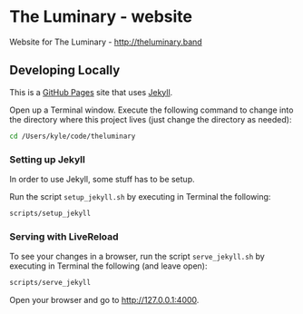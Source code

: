 # The Luminary - website
Website for The Luminary - http://theluminary.band

## Developing Locally
This is a [GitHub Pages](https://pages.github.com/) site that uses [Jekyll](https://jekyllrb.com/).

Open up a Terminal window. Execute the following command to change into the directory where this project lives (just change the directory as needed):

```sh
cd /Users/kyle/code/theluminary
```

### Setting up Jekyll
In order to use Jekyll, some stuff has to be setup.

Run the script `setup_jekyll.sh` by executing in Terminal the following:

```sh
scripts/setup_jekyll
```

### Serving with LiveReload
To see your changes in a browser, run the script `serve_jekyll.sh` by executing in Terminal the following (and leave open):

```sh
scripts/serve_jekyll
```

Open your browser and go to http://127.0.0.1:4000.

